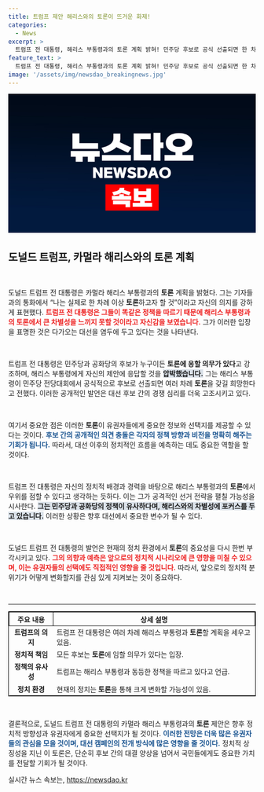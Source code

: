 ```yaml
---
title: 트럼프 제안 해리스와의 토론이 뜨거운 화제!
categories:
  - News
excerpt: >
  트럼프 전 대통령, 해리스 부통령과의 토론 계획 밝혀! 민주당 후보로 공식 선출되면 한 차례 이상 진행 의사 밝혀. 두 정치인의 격돌로 미 대선의 판도가 어떻게 바뀔지 주목된다!
feature_text: >
  트럼프 전 대통령, 해리스 부통령과의 토론 계획 밝혀! 민주당 후보로 공식 선출되면 한 차례 이상 진행 의사 밝혀. 두 정치인의 격돌로 미 대선의 판도가 어떻게 바뀔지 주목된다!
image: '/assets/img/newsdao_breakingnews.jpg'
---
```


<p><img src="/assets/img/newsdao_breakingnews.jpg" alt="implanttips 속보" /></p>

<h2 data-ke-size="size26">도널드 트럼프, 카멀라 해리스와의 토론 계획</h2>

<p data-ke-size="size16">&nbsp;</p>

<p>도널드 트럼프 전 대통령은 카멀라 해리스 부통령과의 <b>토론</b> 계획을 밝혔다. 그는 기자들과의 통화에서 “나는 실제로 한 차례 이상 <b>토론</b>하고자 할 것”이라고 자신의 의지를 강하게 표현했다. <b><span style="color: #ee2323;">트럼프 전 대통령은 그들이 똑같은 정책을 따르기 때문에 해리스 부통령과의 토론에서 큰 차별성을 느끼지 못할 것이라고 자신감을 보였습니다.</span></b> 그가 이러한 입장을 표명한 것은 다가오는 대선을 염두에 두고 있다는 것을 나타낸다.</p>

<p data-ke-size="size16">&nbsp;</p>

<p>트럼프 전 대통령은 민주당과 공화당의 후보가 누구이든 <b>토론에 응할 의무가 있다</b>고 강조하며, 해리스 부통령에게 자신의 제안에 응답할 것을 <b><span style="background-color: #21538527;">압박했습니다.</span></b> 그는 해리스 부통령이 민주당 전당대회에서 공식적으로 후보로 선출되면 여러 차례 <b>토론</b>을 갖길 희망한다고 전했다. 이러한 공개적인 발언은 대선 후보 간의 경쟁 심리를 더욱 고조시키고 있다.</p>

<p data-ke-size="size16">&nbsp;</p>

<p>여기서 중요한 점은 이러한 <b>토론</b>이 유권자들에게 중요한 정보와 선택지를 제공할 수 있다는 것이다. <b><span style="color: #1a5490;">후보 간의 공개적인 의견 충돌은 각자의 정책 방향과 비전을 명확히 해주는 기회가 됩니다.</span></b> 따라서, 대선 이후의 정치적인 흐름을 예측하는 데도 중요한 역할을 할 것이다.</p>

<p data-ke-size="size16">&nbsp;</p>

<p>트럼프 전 대통령은 자신의 정치적 배경과 경력을 바탕으로 해리스 부통령과의 <b>토론</b>에서 우위를 점할 수 있다고 생각하는 듯하다. 이는 그가 공격적인 선거 전략을 펼칠 가능성을 시사한다. <b><span style="background-color: #21538527;">그는 민주당과 공화당의 정책이 유사하다며, 해리스와의 차별성에 포커스를 두고 있습니다.</span></b> 이러한 상황은 향후 대선에서 중요한 변수가 될 수 있다.</p>

<p data-ke-size="size16">&nbsp;</p>

<p>도널드 트럼프 전 대통령의 발언은 현재의 정치 환경에서 <b>토론</b>의 중요성을 다시 한번 부각시키고 있다. <b><span style="color: #ee2323;">그의 의향과 예측은 앞으로의 정치적 시나리오에 큰 영향을 미칠 수 있으며, 이는 유권자들의 선택에도 직접적인 영향을 줄 것입니다.</span></b> 따라서, 앞으로의 정치적 분위기가 어떻게 변화할지를 관심 있게 지켜보는 것이 중요하다.</p>

<p data-ke-size="size16">&nbsp;</p> 

<hr>

<table style="width: 100%; border-collapse: collapse; border: 1px solid #000;">
    <thead>
        <tr>
            <th style="text-align: center; border: 1px solid #000;">주요 내용</th>
            <th style="text-align: center; border: 1px solid #000;">상세 설명</th>
        </tr>
    </thead>
    <tbody>
        <tr>
            <td style="text-align: center; height: 17px;"><b>트럼프의 의지</b></td>
            <td style="text-align: left; height: 17px;">트럼프 전 대통령은 여러 차례 해리스 부통령과 <b>토론</b>할 계획을 세우고 있음.</td>
        </tr>
        <tr>
            <td style="text-align: center; height: 17px;"><b>정치적 책임</b></td>
            <td style="text-align: left; height: 17px;">모든 후보는 <b>토론</b>에 임할 의무가 있다는 입장.</td>
        </tr>
        <tr>
            <td style="text-align: center; height: 17px;"><b>정책의 유사성</b></td>
            <td style="text-align: left; height: 17px;">트럼프는 해리스 부통령과 동등한 정책을 따르고 있다고 언급.</td>
        </tr>
        <tr>
            <td style="text-align: center; height: 17px;"><b>정치 환경</b></td>
            <td style="text-align: left; height: 17px;">현재의 정치는 <b>토론</b>을 통해 크게 변화할 가능성이 있음.</td>
        </tr>
    </tbody>
</table>

<p data-ke-size="size16">&nbsp;</p>

<p>결론적으로, 도널드 트럼프 전 대통령의 카멀라 해리스 부통령과의 <b>토론</b> 제안은 향후 정치적 방향성과 유권자에게 중요한 선택지가 될 것이다. <b><span style="color: #1a5490;">이러한 전망은 더욱 많은 유권자들의 관심을 모을 것이며, 대선 캠페인의 전개 방식에 많은 영향을 줄 것이다.</span></b> 정치적 상징성을 지닌 이 토론은, 단순히 후보 간의 대결 양상을 넘어서 국민들에게도 중요한 가치를 전달할 기회가 될 것이다.</p>
실시간 뉴스 속보는, <a href="https://newsdao.kr" rel="dofollow">https://newsdao.kr</a>


